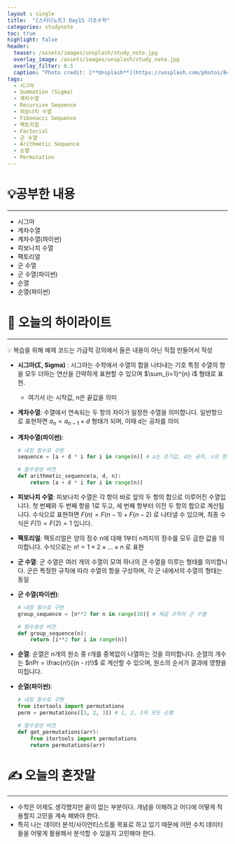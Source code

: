 ```yaml
---
layout : single
title:  "[스터디노트] Day15 기초수학"
categories: studynote
toc: true
highlight: false
header:
  teaser: /assets/images/unsplash/study_note.jpg
  overlay_image: /assets/images/unsplash/study_note.jpg
  overlay_filter: 0.5
  caption: "Photo credit: [**Unsplash**](https://unsplash.com/photos/842ofHC6MaI)"
tags:
  - 시그마
  - Summation (Sigma)
  - 계차수열
  - Recursive Sequence
  - 피보나치 수열
  - Fibonacci Sequence
  - 팩토리얼
  - Factorial
  - 군 수열
  - Arithmetic Sequence
  - 순열
  - Permutation
---
```


# 💡공부한 내용

---

- 시그마
- 계차수열
- 계차수열(파이썬)
- 피보나치 수열
- 팩토리얼
- 군 수열
- 군 수열(파이썬)
- 순열
- 순열(파이썬)

# 📝 오늘의 하이라이트

---

<aside>
💡 복습을 위해 예제 코드는 가급적 강의에서 들은 내용이 아닌 직접 만들어서 작성

</aside>

- **시그마(Σ, Sigma)** : 시그마는 수학에서 수열의 합을 나타내는 기호 특정 수열의 항을 모두 더하는 연산을 간략하게 표현할 수 있으며  $\sum_{i=1}^{n} i$ 형태로 표현.
    - 여기서 i는 시작값, n은 끝값을 의미
- **계차수열**: 수열에서 연속되는 두 항의 차이가 일정한 수열을 의미합니다. 일반항으로 표현하면 $a_n = a_{n-1} + d$ 형태가 되며, 이때 d는 공차를 의미
- **계차수열(파이썬)**:
    
    ```python
    # 내장 함수로 구현
    sequence = [a + d * i for i in range(n)] # a는 초기값, d는 공차, n은 항의 개수
    
    # 함수생성 버전
    def arithmetic_sequence(a, d, n):
        return [a + d * i for i in range(n)]
    ```
    
- **피보나치 수열**: 피보나치 수열은 각 항이 바로 앞의 두 항의 합으로 이루어진 수열입니다. 첫 번째와 두 번째 항을 1로 두고, 세 번째 항부터 이전 두 항의 합으로 계산됩니다. 수식으로 표현하면 $F(n) = F(n-1) + F(n-2)$ 로 나타낼 수 있으며, 최종 수식은  $F(1) = F(2) = 1$ 입니다.
- **팩토리얼**: 팩토리얼은 양의 정수 n에 대해 1부터 n까지의 정수를 모두 곱한 값을 의미합니다. 수식으로는 $n! = 1 \times 2 \times \ldots \times n$ 로 표현
- **군 수열**: 군 수열은 여러 개의 수열이 모여 하나의 큰 수열을 이루는 형태를 의미합니다. 군은 특정한 규칙에 따라 수열의 항을 구성하며, 각 군 내에서의 수열의 형태는 동일
- **군 수열(파이썬)**:
    
    ```python
    # 내장 함수로 구현
    group_sequence = [n**2 for n in range(10)] # 제곱 규칙의 군 수열
    
    # 함수생성 버전
    def group_sequence(n):
        return [i**2 for i in range(n)]
    ```
    
- **순열**: 순열은 n개의 원소 중 r개를 중복없이 나열하는 것을 의미합니다. 순열의 개수는 $nPr = \frac{n!}{(n - r)!}$ 로 계산할 수 있으며, 원소의 순서가 결과에 영향을 미칩니다.
- **순열(파이썬)**:
    
    ```python
    # 내장 함수로 구현
    from itertools import permutations
    perm = permutations([1, 2, 3]) # 1, 2, 3의 모든 순열
    
    # 함수생성 버전
    def get_permutations(arr):
        from itertools import permutations
        return permutations(arr)
    ```
    

# ✍️ 오늘의 혼잣말

---

- 수학은 어제도 생각했지만 끝이 없는 부분이다. 개념을 이해하고 어디에 어떻게 적용할지 고민을 계속 해봐야 한다.
- 특히 나는 데이터 분석/사이언티스트를 목표로 하고 있기 때문에 어떤 수치 데이터들을 어떻게 활용해서 분석할 수 있을지 고민해야 한다.